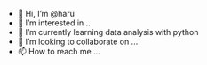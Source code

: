 - 👋 Hi, I’m @haru
- 👀 I’m interested in ..
- 🌱 I’m currently learning data analysis with python
- 💞️ I’m looking to collaborate on ...
- 📫 How to reach me ...

<!---
crshlog90/crshlog90 is a ✨ special ✨ repository because its `README.md` (this file) appears on your GitHub profile.
You can click the Preview link to take a look at your changes.
--->
